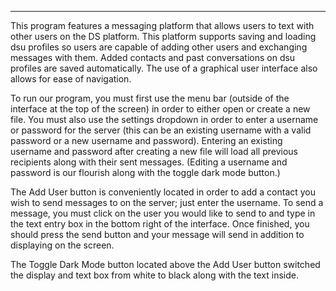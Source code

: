 _________________________________

This program features a messaging platform that allows users to text with other users on the DS platform. This platform supports saving and loading dsu profiles so users are capable of adding other users and exchanging messages with them. Added contacts and past conversations on dsu profiles are saved automatically. The use of a graphical user interface also allows for ease of navigation.

To run our program, you must first use the menu bar (outside of the interface at the top of the screen) in order to either open or create a new file. You must also use the settings dropdown in order to enter a username or password for the server (this can be an existing username with a valid password or a new username and password). Entering an existing username and password after creating a new file will load all previous recipients along with their sent messages.
(Editing a username and password is our flourish along with the toggle dark mode button.)

The Add User button is conveniently located in order to add a contact you wish to send messages to on the server; just enter the username. To send a message, you must click on the user you would like to send to and type in the text entry box in the bottom right of the interface. Once finished, you should press the send button and your message will send in addition to displaying on the screen.

The Toggle Dark Mode button located above the Add User button switched the display and text box from white to black along with the text inside. 
